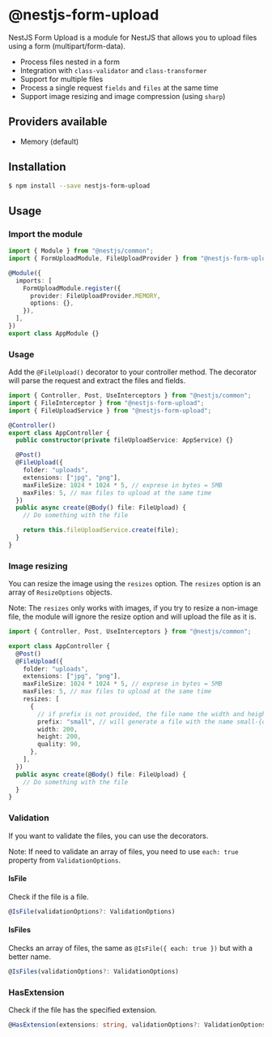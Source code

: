 # @nestjs-form-upload

NestJS Form Upload is a module for NestJS that allows you to upload files using a form (multipart/form-data).

- Process files nested in a form
- Integration with `class-validator` and `class-transformer`
- Support for multiple files
- Process a single request `fields` and `files` at the same time
- Support image resizing and image compression (using `sharp`)

## Providers available

- Memory (default)

## Installation

```bash
$ npm install --save nestjs-form-upload
```

## Usage

### Import the module

```typescript
import { Module } from "@nestjs/common";
import { FormUploadModule, FileUploadProvider } from "@nestjs-form-upload";

@Module({
  imports: [
    FormUploadModule.register({
      provider: FileUploadProvider.MEMORY,
      options: {},
    }),
  ],
})
export class AppModule {}
```

### Usage

Add the `@FileUpload()` decorator to your controller method. The decorator will parse the request and extract the files and fields.

```typescript
import { Controller, Post, UseInterceptors } from "@nestjs/common";
import { FileInterceptor } from "@nestjs-form-upload";
import { FileUploadService } from "@nestjs-form-upload";

@Controller()
export class AppController {
  public constructor(private fileUploadService: AppService) {}

  @Post()
  @FileUpload({
    folder: "uploads",
    extensions: ["jpg", "png"],
    maxFileSize: 1024 * 1024 * 5, // exprese in bytes = 5MB
    maxFiles: 5, // max files to upload at the same time
  })
  public async create(@Body() file: FileUpload) {
    // Do something with the file

    return this.fileUploadService.create(file);
  }
}
```

### Image resizing

You can resize the image using the `resizes` option. The `resizes` option is an array of `ResizeOptions` objects.

Note: The `resizes` only works with images, if you try to resize a non-image file, the module will ignore the resize option and will upload the file as it is.

```typescript
import { Controller, Post, UseInterceptors } from "@nestjs/common";

export class AppController {
  @Post()
  @FileUpload({
    folder: "uploads",
    extensions: ["jpg", "png"],
    maxFileSize: 1024 * 1024 * 5, // exprese in bytes = 5MB
    maxFiles: 5, // max files to upload at the same time
    resizes: [
      {
        // if prefix is not provided, the file name the width and height ej: used 200x200-{originalFileName}
        prefix: "small", // will generate a file with the name small-{originalFileName}
        width: 200,
        height: 200,
        quality: 90,
      },
    ],
  })
  public async create(@Body() file: FileUpload) {
    // Do something with the file
  }
}
```

### Validation

If you want to validate the files, you can use the decorators.

Note: If need to validate an array of files, you need to use `each: true` property from `ValidationOptions`.

#### IsFile

Check if the file is a file.

```typescript
@IsFile(validationOptions?: ValidationOptions)
```

#### IsFiles

Checks an array of files, the same as `@IsFile({ each: true })` but with a better name.

```typescript
@IsFiles(validationOptions?: ValidationOptions)
```

### HasExtension

Check if the file has the specified extension.

```typescript
@HasExtension(extensions: string, validationOptions?: ValidationOptions)
```
